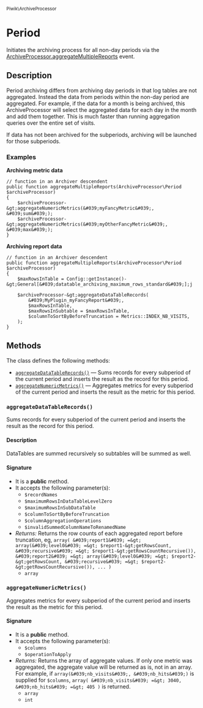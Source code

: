 <small>Piwik\ArchiveProcessor</small>

Period
======

Initiates the archiving process for all non-day periods via the [ArchiveProcessor.aggregateMultipleReports](#) event.

Description
-----------

Period archiving differs from archiving day periods in that log tables are not aggregated.
Instead the data from periods within the non-day period are aggregated. For example, if the data
for a month is being archived, this ArchiveProcessor will select the aggregated data for each
day in the month and add them together. This is much faster than running aggregation queries over
the entire set of visits.

If data has not been archived for the subperiods, archiving will be launched for those subperiods.

### Examples

**Archiving metric data**

    // function in an Archiver descendent
    public function aggregateMultipleReports(ArchiveProcessor\Period $archiveProcessor)
    {
        $archiveProcessor-&gt;aggregateNumericMetrics(&#039;myFancyMetric&#039;, &#039;sum&#039;);
        $archiveProcessor-&gt;aggregateNumericMetrics(&#039;myOtherFancyMetric&#039;, &#039;max&#039;);
    }

**Archiving report data**

    // function in an Archiver descendent
    public function aggregateMultipleReports(ArchiveProcessor\Period $archiveProcessor)
    {
        $maxRowsInTable = Config::getInstance()-&gt;General[&#039;datatable_archiving_maximum_rows_standard&#039;];j

        $archiveProcessor-&gt;aggregateDataTableRecords(
            &#039;MyPlugin_myFancyReport&#039;,
            $maxRowsInTable,
            $maxRowsInSubtable = $maxRowsInTable,
            $columnToSortByBeforeTruncation = Metrics::INDEX_NB_VISITS,
        );
    }


Methods
-------

The class defines the following methods:

- [`aggregateDataTableRecords()`](#aggregateDataTableRecords) &mdash; Sums records for every subperiod of the current period and inserts the result as the record for this period.
- [`aggregateNumericMetrics()`](#aggregateNumericMetrics) &mdash; Aggregates metrics for every subperiod of the current period and inserts the result as the metric for this period.

### `aggregateDataTableRecords()` <a name="aggregateDataTableRecords"></a>

Sums records for every subperiod of the current period and inserts the result as the record for this period.

#### Description

DataTables are summed recursively so subtables will be summed as well.

#### Signature

- It is a **public** method.
- It accepts the following parameter(s):
    - `$recordNames`
    - `$maximumRowsInDataTableLevelZero`
    - `$maximumRowsInSubDataTable`
    - `$columnToSortByBeforeTruncation`
    - `$columnAggregationOperations`
    - `$invalidSummedColumnNameToRenamedName`
- _Returns:_ Returns the row counts of each aggregated report before truncation, eg, ``` array( &#039;report1&#039; =&gt; array(&#039;level0&#039; =&gt; $report1-&gt;getRowsCount, &#039;recursive&#039; =&gt; $report1-&gt;getRowsCountRecursive()), &#039;report2&#039; =&gt; array(&#039;level0&#039; =&gt; $report2-&gt;getRowsCount, &#039;recursive&#039; =&gt; $report2-&gt;getRowsCountRecursive()), ... ) ```
    - `array`

### `aggregateNumericMetrics()` <a name="aggregateNumericMetrics"></a>

Aggregates metrics for every subperiod of the current period and inserts the result as the metric for this period.

#### Signature

- It is a **public** method.
- It accepts the following parameter(s):
    - `$columns`
    - `$operationToApply`
- _Returns:_ Returns the array of aggregate values. If only one metric was aggregated, the aggregate value will be returned as is, not in an array. For example, if `array(&#039;nb_visits&#039;, &#039;nb_hits&#039;)` is supplied for `$columns`, ``` array( &#039;nb_visits&#039; =&gt; 3040, &#039;nb_hits&#039; =&gt; 405 ) ``` is returned.
    - `array`
    - `int`

